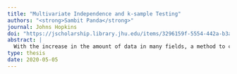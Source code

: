 ```yaml
---
title: "Multivariate Independence and k-sample Testing"
authors: "<strong>Sambit Panda</strong>"
journal: Johns Hopkins
doi: "https://jscholarship.library.jhu.edu/items/3296159f-5554-442a-b3a5-f3554317b6ee"
abstract: |
  With the increase in the amount of data in many fields, a method to consistently and efficiently decipher relationships within high dimensional data sets is important. Because many modern datasets are multivariate, univariate tests are not applicable. While many multivariate independence tests have R packages available, the interfaces are inconsistent and most are not available in Python. We introduce hyppo, which includes many state of the art multivariate testing procedures. This thesis provides details for the implementations of each of the tests within a test hyppo as well as extensive power and run-time benchmarks on a suite of high-dimensional simulations previously used in different publications. The documentation and all releases for hyppo are available at [https://hyppo.neurodata.io/](https://hyppo.neurodata.io/).
type: thesis
date: 2020-05-05
---
```

